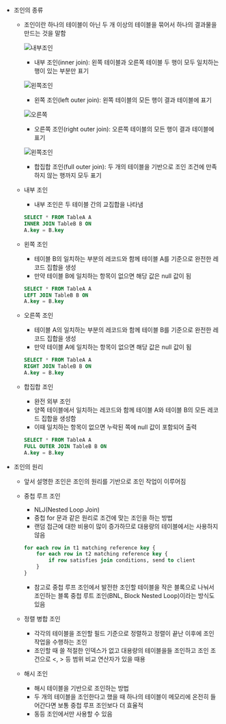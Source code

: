 - 조인의 종류
    - 조인이란 하나의 테이블이 아닌 두 개 이상의 테이블을 묶어서 하나의 결과물을 만드는 것을 말함
      
        ![내부조인](https://www.w3schools.com/sql/img_innerjoin.gif)
        - 내부 조인(inner join): 왼쪽 테이블과 오른쪽 테이블 두 행이 모두 일치하는 행이 있는 부분만 표기
 
        ![왼쪽조인](https://www.w3schools.com/sql/img_leftjoin.gif)
        - 왼쪽 조인(left outer join): 왼쪽 테이블의 모든 행이 결과 테이블에 표기
        
        ![오른쪽](https://www.w3schools.com/sql/img_rightjoin.gif)
        - 오른쪽 조인(right outer join): 오른쪽 테이블의 모든 행이 결과 테이블에 표기
      
        ![왼쪽조인](https://www.w3schools.com/sql/img_fulljoin.gif)        
        - 합집합 조인(full outer join): 두 개의 테이블을 기반으로 조인 조건에 만족하지 않는 행까지 모두 표기
    - 내부 조인
        - 내부 조인은 두 테이블 간의 교집합을 나타냄
        
        ```sql
        SELECT * FROM TableA A
        INNER JOIN TableB B ON
        A.key = B.key
        ```
        
    - 왼쪽 조인
        - 테이블 B의 일치하는 부분의 레코드와 함께 테이블 A를 기준으로 완전한 레코드 집합을 생성
        - 만약 테이블 B에 일치하는 항목이 없으면 해당 값은 null 값이 됨
        
        ```sql
        SELECT * FROM TableA A
        LEFT JOIN TableB B ON
        A.key = B.key
        ```
        
    - 오른쪽 조인
        - 테이블 A의 일치하는 부분의 레코드와 함께 테이블 B를 기준으로 완전한 레코드 집합을 생성
        - 만약 테이블 A에 일치하는 항목이 없으면 해당 값은 null 값이 됨
        
        ```sql
        SELECT * FROM TableA A
        RIGHT JOIN TableB B ON
        A.key = B.key
        ```
        
    - 합집합 조인
        - 완전 외부 조인
        - 양쪽 테이블에서 일치하는 레코드와 함께 테이블 A와 테이블 B의 모든 레코드 집합을 생성함
        - 이때 일치하는 항목이 없으면 누락된 쪽에 null 값이 포함되어 출력
        
        ```sql
        SELECT * FROM TableA A
        FULL OUTER JOIN TableB B ON
        A.key = B.key
        ```

- 조인의 원리
    - 앞서 설명한 조인은 조인의 원리를 기반으로 조인 작업이 이루어짐
    - 중첩 루프 조인
        - NLJ(Nested Loop Join)
        - 중첩 for 문과 같은 원리로 조건에 맞는 조인을 하는 방법
        - 랜덤 접근에 대한 비용이 많이 증가하므로 대용량의 테이블에서는 사용하지 않음
        
        ```sql
        for each row in t1 matching reference key {
        	for each row in t2 matching reference key {
        		if row satisfies join conditions, send to client
        	}
        }
        ```
        
        - 참고로 중첩 루프 조인에서 발전한 조인할 테이블을 작은 블록으로 나눠서 조인하는 블록 중첩 루트 조인(BNL, Block Nested Loop)이라는 방식도 있음
    - 정렬 병합 조인
        - 각각의 테이블을 조인할 필드 기준으로 정렬하고 정렬이 끝난 이후에 조인 작업을 수행하는 조인
        - 조인할 때 쓸 적절한 인덱스가 없고 대용량의 테이블을들 조인하고 조인 조건으로 <, > 등 범위 비교 연산자가 있을 때용
    - 해시 조인
        - 해시 테이블을 기반으로 조인하는 방법
        - 두 개의 테이블을 조인한다고 했을 때 하나의 테이블이 메모리에 온전히 들어간다면 보통 중첩 루프 조인보다 더 효율적
        - 동등 조인에서만 사용할 수 있음
